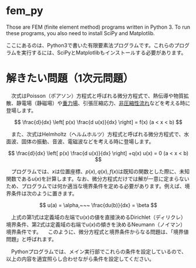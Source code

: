 # fem_py

Those are FEM (finite element method) programs written in Python 3. To run these programs, you also need to install SciPy and Matplotlib.

ここにあるのは、Python3で書いた有限要素法プログラムです。これらのプログラムを実行するには、SciPyとMatplotlibもインストールする必要があります。


# 解きたい問題（1次元問題）

　次式はPoisson（ポアソン）方程式と呼ばれる微分方程式で、熱伝導や物質拡散、静電場（静磁場）や<a href="https://teenaka.at.webry.info/201704/article_7.html">重力場</a>、引張圧縮応力、<a href="https://takun-physics.net/10186/">非圧縮性流れ</a>などを考える時に登場します。
 
$$ \frac{d}{dx} \left[ p(x) \frac{d u(x)}{dx} \right] = f(x) (a < x < b) $$

　また、次式はHelmholtz（ヘルムホルツ）方程式と呼ばれる微分方程式で、水面波、固体の振動、音波、電磁波などを考える時に登場します。

$$ \frac{d}{dx} \left[ p(x) \frac{d u(x)}{dx} \right] +q(x) u(x) = 0 (a < x < b) $$
 
　プログラムでは、$x$は位置座標、$p(x),q(x),f(x)$は既知の関数とした際に、未知関数である$u(x)$を計算します。なお、微分方程式だけでは解が一意に定まらないため、プログラムでは何か適当な境界条件を定める必要があります。例えば、境界条件は次のように置きます。

$$ u(a) = \alpha,~~~     \frac{du(b)}{dx} = \beta $$

　上式の第1式は定義域の左端で$u(x)$の値を直接決めるDirichlet（ディリクレ）境界条件、第2式は定義域の右端で$u(x)$の傾きを決めるNeumann（ノイマン）境界条件です。
　このように、微分方程式と境界条件からなる問題は、「境界値問題」と呼ばれます。
 
　Pythonプログラムでは、メイン実行部でこれらの条件を設定しているので、以上の内容を適宜照らし合わせながら条件を設定してください。

